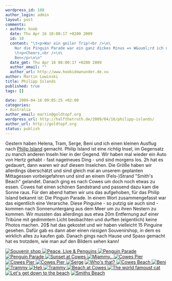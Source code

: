 ```yaml
--- 
wordpress_id: 108
author_login: admin
layout: post
comments: 
- author: hoob
  date: Thu Apr 16 10:00:17 +0200 2009
  id: 10
  content: "\t<p>War ein geiler Trip!<br />\n\
    Nur die Pinguin Parade war ein ganz dickes Minus => W&uuml;rd ich nicht nochmal machen.</p>\n\n\
    \t<p>Cheers,<br />\n\
    Ben</p>\n\n"
  date_gmt: Thu Apr 16 08:00:17 +0200 2009
  author_email: ""
  author_url: http://www.hoobidownunder.de.vu
author: Martin Lowinski
title: Philipp Islands
published: true
tags: []

date: 2009-04-16 09:05:25 +02:00
categories: 
- Australia
author_email: martin@goldtopf.org
wordpress_url: http://halfthetruth.de/2009/04/16/philipp-islands/
author_url: http://goldtopf.org
status: publish
---
```

Gestern haben Helena, Tram, Serge, Beni und ich einen kleinen Ausflug nach <a href="http://en.wikipedia.org/wiki/Phillip_Island_(Victoria)">Philip Island</a> gemacht. Philip Island ist eine _richtig_ Insel, im Gegensatz zu manch anderen Inseln hier in der Gegend. Wir haben mal wieder ein Auto von Hertz gehabt - fast nagelneues Ding - und sind morgens los. 2h hat es gedauert, dann waren wir auf diesem Inselchen. Die Gr&ouml;&szlig;e haben wir allerdings &uuml;bersch&auml;tzt und sind gleich mal an unserem geplanten Mittagessen vorbeigefahren und sind an einem (Fels-)Strand "Smith's Beach" gelandet. Danach ging es nach Cowes um doch noch etwas zu essen. Cowes hat einen sch&ouml;nen Sandstrand und passend dazu kam die Sonne raus.
F&uuml;r den abend hatten wir uns das aufgehoben, f&uuml;r das Philip Island bekannt ist: Die Pinguin Parade. In einem Wort zusammengefasst war das eigentlich eine Verarsche. Diese Pinguine - so putzig sie auch sind - kommen nach Sonnenuntergang aus dem Meer um zu ihren Nestern zu kommen. Wir mussten das allerdings aus etwa 20m Entfernung auf einer Trib&uuml;ne mit gedimmtem Licht beobachten und durften (eigentlich) keine Photos machen. 20$ hat das gekostet und wir haben vielleicht 15 Pinguine gesehen. Daf&uuml;r gab es dann aber einen _riesigen_ Souvenirshop, in dem es wirklich alles zu kaufen gab.
Danach gings nach Hause und Spass gemacht hat es trotzdem, wie man auf den Bildern sehen kann!
<div class="flickrset"><a title="Souvenir shop" rel="lightbox[Australia]" href="http://farm4.static.flickr.com/3359/3444590939_3a478b30c4.jpg"><img src="http://farm4.static.flickr.com/3359/3444590939_3a478b30c4_s.jpg" alt="Souvenir shop" /></a><a title="Peace, Live &amp; Penguins" rel="lightbox[Australia]" href="http://farm4.static.flickr.com/3391/3444580301_0b03339e9c.jpg"> <img src="http://farm4.static.flickr.com/3391/3444580301_0b03339e9c_s.jpg" alt="Peace, Live &amp; Penguins" /></a><a title="Penguin Parade" rel="lightbox[Australia]" href="http://farm4.static.flickr.com/3336/3445395856_40911a3635.jpg"> <img src="http://farm4.static.flickr.com/3336/3445395856_40911a3635_s.jpg" alt="Penguin Parade" /></a><a title="Penguin Parade" rel="lightbox[Australia]" href="http://farm4.static.flickr.com/3302/3445394448_257cebd02b.jpg"> <img src="http://farm4.static.flickr.com/3302/3445394448_257cebd02b_s.jpg" alt="Penguin Parade" /></a><a title="Sunset at Cowes" rel="lightbox[Australia]" href="http://farm4.static.flickr.com/3346/3444574463_cf73c68a77.jpg"> <img src="http://farm4.static.flickr.com/3346/3444574463_cf73c68a77_s.jpg" alt="Sunset at Cowes" /></a><a title="Mjammy.." rel="lightbox[Australia]" href="http://farm4.static.flickr.com/3403/3445390840_06667a8272.jpg"> <img src="http://farm4.static.flickr.com/3403/3445390840_06667a8272_s.jpg" alt="Mjammy.." /></a><a title="Cowes Pier" rel="lightbox[Australia]" href="http://farm4.static.flickr.com/3327/3445390032_52fbb140f9.jpg"> <img src="http://farm4.static.flickr.com/3327/3445390032_52fbb140f9_s.jpg" alt="Cowes Pier" /></a><a title="Cowes Pier" rel="lightbox[Australia]" href="http://farm4.static.flickr.com/3408/3444569453_21342c7258.jpg"> <img src="http://farm4.static.flickr.com/3408/3444569453_21342c7258_s.jpg" alt="Cowes Pier" /></a><a title="Cowes Pier" rel="lightbox[Australia]" href="http://farm4.static.flickr.com/3597/3444568399_347ceb5e4f.jpg"> <img src="http://farm4.static.flickr.com/3597/3444568399_347ceb5e4f_s.jpg" alt="Cowes Pier" /></a><a title="Serge" rel="lightbox[Australia]" href="http://farm4.static.flickr.com/3582/3444559751_58f6b729a1.jpg"> <img src="http://farm4.static.flickr.com/3582/3444559751_58f6b729a1_s.jpg" alt="Serge" /></a> <a title="Who's that?" rel="lightbox[Australia]" href="http://farm4.static.flickr.com/3315/3444555815_e02d560bdc.jpg"><img src="http://farm4.static.flickr.com/3315/3444555815_e02d560bdc_s.jpg" alt="Who's that?" /></a><a title="Cowes Beach" rel="lightbox[Australia]" href="http://farm4.static.flickr.com/3625/3445372178_c4f34bb76e.jpg"> <img src="http://farm4.static.flickr.com/3625/3445372178_c4f34bb76e_s.jpg" alt="Cowes Beach" /></a><a title="Beni" rel="lightbox[Australia]" href="http://farm4.static.flickr.com/3301/3445371408_be0b071b7f.jpg"> <img src="http://farm4.static.flickr.com/3301/3445371408_be0b071b7f_s.jpg" alt="Beni" /></a><a title="Trammy" rel="lightbox[Australia]" href="http://farm4.static.flickr.com/3612/3445370626_71f3beab3f.jpg"> <img src="http://farm4.static.flickr.com/3612/3445370626_71f3beab3f_s.jpg" alt="Trammy" /></a><a title="Heli" rel="lightbox[Australia]" href="http://farm4.static.flickr.com/3322/3444550685_62abf39ae9.jpg"> <img src="http://farm4.static.flickr.com/3322/3444550685_62abf39ae9_s.jpg" alt="Heli" /></a><a title="Trammy" rel="lightbox[Australia]" href="http://farm4.static.flickr.com/3351/3445366456_909c391528.jpg"> <img src="http://farm4.static.flickr.com/3351/3445366456_909c391528_s.jpg" alt="Trammy" /></a><a title="Beach at Cowes" rel="lightbox[Australia]" href="http://farm4.static.flickr.com/3628/3445355134_ab9c870bdd.jpg"> <img src="http://farm4.static.flickr.com/3628/3445355134_ab9c870bdd_s.jpg" alt="Beach at Cowes" /></a><a title="The world famoust cat" rel="lightbox[Australia]" href="http://farm4.static.flickr.com/3307/3445352054_a80e1f16c5.jpg"> <img src="http://farm4.static.flickr.com/3307/3445352054_a80e1f16c5_s.jpg" alt="The world famoust cat" /></a><a title="Let's get down to the beach" rel="lightbox[Australia]" href="http://farm4.static.flickr.com/3307/3445343534_b2b0bbc5f5.jpg"> <img src="http://farm4.static.flickr.com/3307/3445343534_b2b0bbc5f5_s.jpg" alt="Let's get down to the beach" /></a> <a title="Smiths Beach" rel="lightbox[Australia]" href="http://farm4.static.flickr.com/3557/3445342074_23601b9f11.jpg"><img src="http://farm4.static.flickr.com/3557/3445342074_23601b9f11_s.jpg" alt="Smiths Beach" /></a></div>
